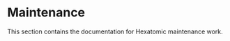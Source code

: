 # Maintenance

This section contains the documentation for Hexatomic maintenance work.

<!--

TODOs

## GitFlow

Link to dev docs section on GitFlow.

## Code reviews

Document code reviews

## Citation & licensing

Explain citation and licensing templates better in licensing and citation section

-->